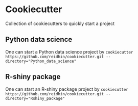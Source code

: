 # Cookiecutter
Collection of cookiecutters to quickly start a project

## Python data science

One can start a Python data science project by 
`cookiecutter https://github.com/reidhin/cookiecutter.git --directory="Python_data_science"`

## R-shiny package

One can start an R-shiny package project by
`cookiecutter https://github.com/reidhin/cookiecutter.git --directory="Rshiny_package"`